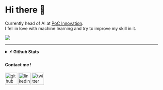 # Hi there 👋

Currently head of AI at [PoC Innovation](https://github.com/PoCInnovation).<br>
I fell in love with machine learning and try to improve my skill in it.

<img src="https://img.shields.io/badge/🌐%20%20country-France%20🇫🇷-blue"/>

<hr />
<details>	
  <summary><b>⚡ Github Stats</b></summary>
  <img height="180em" src="https://github-readme-stats.vercel.app/api?username=thytu&count_private=true&show_icons=true" style="display: in-line"/>
  <img height="180em" src="https://github-readme-stats.vercel.app/api/top-langs/?username=thytu&show_icons=true&hide_border=true&layout=compact&langs_count=8"/>
</details>

#### Contact me !

[<img src='https://cdn.jsdelivr.net/npm/simple-icons@3.0.1/icons/github.svg' alt='github' height='40'>](https://github.com/Thytu)
[<img src='https://cdn.jsdelivr.net/npm/simple-icons@3.0.1/icons/linkedin.svg' alt='linkedin' height='40'>](linkedin.com/in/valentin-de-matos/)
[<img src='https://cdn.jsdelivr.net/npm/simple-icons@3.0.1/icons/twitter.svg' alt='twitter' height='40'>](https://twitter.com/ValentinDeMato1)
